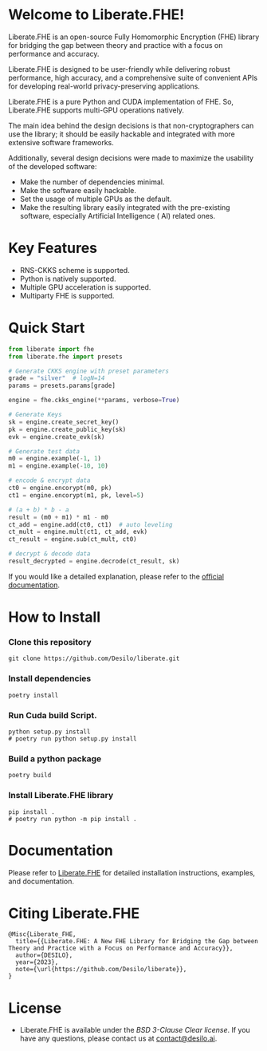 # Welcome to Liberate.FHE!

Liberate.FHE is an open-source Fully Homomorphic Encryption (FHE) library for bridging the gap between theory and practice with a focus on performance and accuracy.

Liberate.FHE is designed to be user-friendly while delivering robust performance, high accuracy, and a comprehensive suite of convenient APIs for developing real-world privacy-preserving applications.

Liberate.FHE is a pure Python and CUDA implementation of FHE. So, Liberate.FHE supports multi-GPU operations natively.

The main idea behind the design decisions is that non-cryptographers can use the library; it should be easily hackable and integrated with more extensive software frameworks. 

Additionally, several design decisions were made to maximize the usability of the developed software:

- Make the number of dependencies minimal.
- Make the software easily hackable.
- Set the usage of multiple GPUs as the default.
- Make the resulting library easily integrated with the pre-existing software, especially Artificial Intelligence (
  AI) related ones.

# Key Features

- RNS-CKKS scheme is supported.
- Python is natively supported.
- Multiple GPU acceleration is supported.
- Multiparty FHE is supported.

# Quick Start

```python
from liberate import fhe
from liberate.fhe import presets

# Generate CKKS engine with preset parameters
grade = "silver"  # logN=14
params = presets.params[grade]

engine = fhe.ckks_engine(**params, verbose=True)

# Generate Keys
sk = engine.create_secret_key()
pk = engine.create_public_key(sk)
evk = engine.create_evk(sk)

# Generate test data
m0 = engine.example(-1, 1)
m1 = engine.example(-10, 10)

# encode & encrypt data
ct0 = engine.encorypt(m0, pk)
ct1 = engine.encorypt(m1, pk, level=5)

# (a + b) * b - a
result = (m0 + m1) * m1 - m0
ct_add = engine.add(ct0, ct1)  # auto leveling
ct_mult = engine.mult(ct1, ct_add, evk)
ct_result = engine.sub(ct_mult, ct0)

# decrypt & decode data
result_decrypted = engine.decrode(ct_result, sk)
```

If you would like a detailed explanation, please refer to
the [official documentation](https://docs.desilo.ai/liberate-fhe/getting-started/quick-start).

# How to Install

### Clone this repository

```shell
git clone https://github.com/Desilo/liberate.git
```

### Install dependencies

```shell
poetry install
```

### Run Cuda build Script.

```shell
python setup.py install
# poetry run python setup.py install
```

### Build a python package

```shell
poetry build
```

### Install Liberate.FHE library

```shell
pip install .
# poetry run python -m pip install .
```

# Documentation

Please refer to [Liberate.FHE](https://docs.desilo.ai/liberate-fhe/api-references/docs) for detailed installation
instructions, examples, and documentation.


# Citing Liberate.FHE

```text
@Misc{Liberate_FHE,
  title={{Liberate.FHE: A New FHE Library for Bridging the Gap between Theory and Practice with a Focus on Performance and Accuracy}},
  author={DESILO},
  year={2023},
  note={\url{https://github.com/Desilo/liberate}},
}
```

# License

- Liberate.FHE is available under the *BSD 3-Clause Clear license*. If you have any questions, please contact us at contact@desilo.ai.
